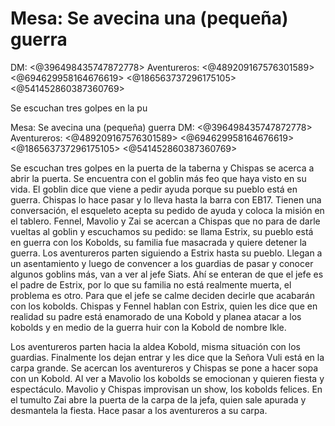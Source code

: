 # Mesa: Se avecina una (pequeña) guerra
DM: <@396498435747872778> 
Aventureros: <@489209167576301589> <@694629958164676619> <@186563737296175105> <@541452860387360769> 

Se escuchan tres golpes en la pu

Mesa: Se avecina una (pequeña) guerra
DM: <@396498435747872778> 
Aventureros: <@489209167576301589> <@694629958164676619> <@186563737296175105> <@541452860387360769> 

Se escuchan tres golpes en la puerta de la taberna y Chispas se acerca a abrir la puerta. Se encuentra con el goblin más feo que haya visto en su vida. El goblin dice que viene a pedir ayuda porque su pueblo está en guerra. Chispas lo hace pasar y lo lleva hasta la barra con EB17. Tienen una conversación, el esqueleto acepta su pedido de ayuda y coloca la misión en el tablero. Fennel, Mavolio y Zai se acercan a Chispas que no para de darle vueltas al goblin y escuchamos su pedido: se llama Estrix, su pueblo está en guerra con los Kobolds, su familia fue masacrada y quiere detener la guerra. Los aventureros parten siguiendo a Estrix hasta su pueblo.
Llegan a un asentamiento y luego de convencer a los guardias de pasar y conocer algunos goblins más, van a ver al jefe Siats. Ahí se enteran de que el jefe es el padre de Estrix, por lo que su familia no está realmente muerta, el problema es otro. Para que el jefe se calme deciden decirle que acabarán con los kobolds. Chispas y Fennel hablan con Estrix, quien les dice que en realidad su padre está enamorado de una Kobold y planea atacar a los kobolds y en medio de la guerra huir con la Kobold de nombre Ikle. 

 Los aventureros parten hacia la aldea Kobold, misma situación con los guardias. Finalmente los dejan entrar y les dice que la Señora Vuli está en la carpa grande. Se acercan los aventureros y Chispas se pone a hacer sopa con un Kobold. Al ver a Mavolio los kobolds se emocionan y quieren fiesta y espectáculo. Mavolio y Chispas improvisan un show, los kobolds felices. En el tumulto Zai abre la puerta de la carpa de la jefa, quien sale apurada y desmantela la fiesta. Hace pasar a los aventureros a su carpa.

